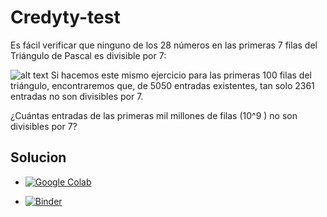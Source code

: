 # Credyty-test
Es fácil verificar que ninguno de los 28 números en las primeras 7 filas del Triángulo de
Pascal es divisible por 7:

![alt text](http://www.livescience.com/images/i/000/076/728/original/pascal-triangle.jpg?interpolation=lanczos-none&downsize=*:1000)
Si hacemos este mismo ejercicio para las primeras 100 filas del triángulo, encontraremos
que, de 5050 entradas existentes, tan solo 2361 entradas no son divisibles por 7.

¿Cuántas entradas de las primeras mil millones de filas (10^9 ) no son divisibles por 7?

## Solucion
- [![Google Colab](https://colab.research.google.com/assets/colab-badge.svg)](https://colab.research.google.com/drive/1ezZx6U_HDWpMx_OvUqwSsJBQkm6YIdWI)

- [![Binder](https://mybinder.org/badge_logo.svg)](https://mybinder.org/v2/gh/lcarcamo1526/Credyty-test/master?filepath=Credity-Punto-5.ipynb)




